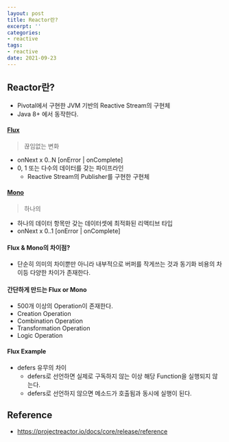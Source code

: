 ```yaml
---
layout: post
title: Reactor란?
excerpt: ''
categories:
- reactive
tags:
- reactive
date: 2021-09-23
---
```


## Reactor란?
- Pivotal에서 구현한 JVM 기반의 Reactive Stream의 구현체
- Java 8+ 에서 동작한다.

#### [Flux](https://projectreactor.io/docs/core/release/reference/#flux)
> 끊임없는 변화
- onNext x 0..N [onError | onComplete]
- 0, 1 또는 다수의 데이터를 갖는 파이프라인
	- Reactive Stream의 Publisher<T>를 구현한 구현체

#### [Mono](https://projectreactor.io/docs/core/release/reference/#mono)
> 하나의
- 하나의 데이터 항목만 갖는 데이터셋에 최적화된 리액티브 타입
- onNext x 0..1 [onError | onComplete]

#### Flux & Mono의 차이점?
- 단순히 의미의 차이뿐만 아니라 내부적으로 버퍼를 작게쓰는 것과 동기화 비용의 차이등 다양한 차이가 존재한다.


#### 간단하게 만드는 Flux or Mono



- 500개 이상의 Operation이 존재한다.
- Creation Operation
- Combination Operation
- Transformation Operation
- Logic Operation




#### Flux Example


- defers 유무의 차이
	- defers로 선언하면 실제로 구독하지 않는 이상 해당 Function을 실행되지 않는다.
	- defers로 선언하지 않으면 메소드가 호출됨과 동시에 실행이 된다.

## Reference
- <https://projectreactor.io/docs/core/release/reference>